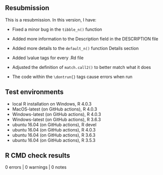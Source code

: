 ## Resubmission
This is a resubmission. In this version, I have:

* Fixed a minor bug in the `tibble_n()` function

* Added more information to the Description field in the DESCRIPTION file

* Added more details to the `default_n()` function Details section

* Added \value tags for every .Rd file

* Adjusted the definition of `match.call2()` to better match what it does

* The code within the `\dontrun{}` tags cause errors when run

## Test environments

* local R installation on Windows, R 4.0.3
* MacOS-latest (on GitHub actions), R 4.0.3
* Windows-latest (on GitHub actions), R 4.0.3
* Windows-latest (on GitHub actions), R 3.6.3
* ubuntu 16.04 (on GitHub actions), R devel
* ubuntu 16.04 (on GitHub actions), R 4.0.3
* ubuntu 16.04 (on GitHub actions), R 3.6.3
* ubuntu 16.04 (on GitHub actions), R 3.5.3

## R CMD check results

0 errors | 0 warnings | 0 notes

